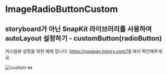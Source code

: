# ImageRadioButtonCustom

## storyboard가 아닌 SnapKit 라이브러리를 사용하여 autoLayout 설정하기 - customButton(radioButton)

커스텀뷰 설명을 위한 예제 입니다.
https://youjean.tistory.com/18
에서 확인해주세요

![custom-ex](https://user-images.githubusercontent.com/50395024/90994411-8a665f80-e5f3-11ea-8bcf-c495332bc337.gif)
